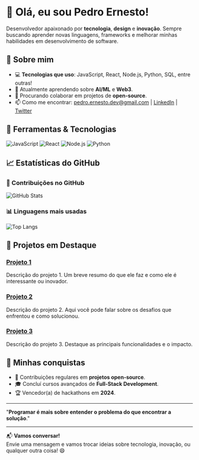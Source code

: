 # 👋 Olá, eu sou Pedro Ernesto!

Desenvolvedor apaixonado por **tecnologia**, **design** e **inovação**. Sempre buscando aprender novas linguagens, frameworks e melhorar minhas habilidades em desenvolvimento de software.

## 🚀 Sobre mim
- 💻 **Tecnologias que uso**: JavaScript, React, Node.js, Python, SQL, entre outras!
- 🌱 Atualmente aprendendo sobre **AI/ML** e **Web3**.
- 👯 Procurando colaborar em projetos de **open-source**.
- 📫 Como me encontrar: [pedro.ernesto.dev@gmail.com](mailto:pedro.ernesto.dev@gmail.com) | [LinkedIn](https://www.linkedin.com/in/pedroernestodev) | [Twitter](https://twitter.com/PedroErnestoDev)

## 🔧 Ferramentas & Tecnologias

![JavaScript](https://img.shields.io/badge/-JavaScript-FFD700?style=flat&logo=javascript&logoColor=white) 
![React](https://img.shields.io/badge/-React-61DAFB?style=flat&logo=react&logoColor=black) 
![Node.js](https://img.shields.io/badge/-Node.js-339933?style=flat&logo=node.js&logoColor=white) 
![Python](https://img.shields.io/badge/-Python-3776AB?style=flat&logo=python&logoColor=white) 

## 📈 Estatísticas do GitHub

### 🌟 Contribuições no GitHub

![GitHub Stats](https://github-readme-stats.vercel.app/api?username=PedroErnestoDev&show_icons=true&hide_title=true&count_private=true&hide=prs&theme=radical)

### 📊 Linguagens mais usadas

![Top Langs](https://github-readme-stats.vercel.app/api/top-langs/?username=PedroErnestoDev&layout=compact&theme=radical)

## 📌 Projetos em Destaque

### [Projeto 1](https://github.com/PedroErnestoDev/projeto1)
Descrição do projeto 1. Um breve resumo do que ele faz e como ele é interessante ou inovador.

### [Projeto 2](https://github.com/PedroErnestoDev/projeto2)
Descrição do projeto 2. Aqui você pode falar sobre os desafios que enfrentou e como solucionou.

### [Projeto 3](https://github.com/PedroErnestoDev/projeto3)
Descrição do projeto 3. Destaque as principais funcionalidades e o impacto.

## 🌟 Minhas conquistas

- 🎉 Contribuições regulares em **projetos open-source**.
- 🎓 Concluí cursos avançados de **Full-Stack Development**.
- 🏆 Vencedor(a) de hackathons em **2024**.

---

"**Programar é mais sobre entender o problema do que encontrar a solução**."

---

📬 **Vamos conversar!**  
Envie uma mensagem e vamos trocar ideias sobre tecnologia, inovação, ou qualquer outra coisa! 😄
